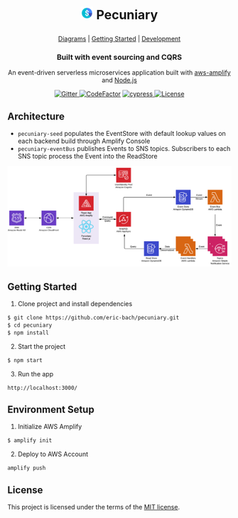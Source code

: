 <h1 align="center">
  <p align="center">
    <img src="diagrams/icon.png" height="28" width="28" alt="icon">
    Pecuniary
  </p>
</h1>

<p align="center">
  <a href="diagrams">Diagrams</a> |
  <a href="#getting-started">Getting Started</a> |
  <a href="#environment-setup">Development</a>
</p>

<h3 align="center">
  Built with event sourcing and CQRS
</h3>

<p align="center">
  An event-driven serverless microservices application built with <a href="https://github.com/aws/aws-amplify">aws-amplify</a> and <a href="https://nodejs.org">Node.js</a>
</p>

<p align="center">
  <a href="https://gitter.im/pecuniary/community">
    <img src="https://img.shields.io/gitter/room/pecuniary/community" alt="Gitter"/>
  </a>
  <a href="https://www.codefactor.io/repository/github/eric-bach/pecuniary"><img src="https://www.codefactor.io/repository/github/eric-bach/pecuniary/badge" alt="CodeFactor" /></a>
  <a href="https://cypress.io">
    <img src="https://img.shields.io/badge/cypress.io-tests-green.svg?style=flat-square" alt="cypress"/>
  </a>
  <a href="https://github.com/eric-bach/pecuniary/blob/master/LICENSE">
    <img src="https://img.shields.io/badge/license-MIT-green.svg" alt="License" />
  </a>
</p>

## Architecture

- `pecuniary-seed` populates the EventStore with default lookup values on each backend build through Amplify Console
- `pecuniary-eventBus` publishes Events to SNS topics. Subscribers to each SNS topic process the Event into the ReadStore

![Top Level](diagrams/toplevel.png)

## Getting Started

1. Clone project and install dependencies

```bash
$ git clone https://github.com/eric-bach/pecuniary.git
$ cd pecuniary
$ npm install
```

2. Start the project

```bash
$ npm start
```

3. Run the app

```
http://localhost:3000/
```

## Environment Setup

1. Initialize AWS Amplify

```bash
$ amplify init
```

2. Deploy to AWS Account

```
amplify push
```

## License

This project is licensed under the terms of the [MIT license](/LICENSE).
